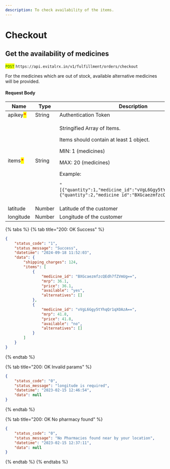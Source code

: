 ```yaml
---
description: To check availability of the items.
---
```


# Checkout

## Get the availability of medicines

<mark style="color:green;">`POST`</mark> `https://api.evitalrx.in/v1/fulfillment/orders/checkout`

For the medicines which are out of stock, available alternative medicines will be provided.

#### Request Body

| Name                                     | Type   | Description                                                                                                                                                                                                                                                                                                                                                              |
| ---------------------------------------- | ------ | ------------------------------------------------------------------------------------------------------------------------------------------------------------------------------------------------------------------------------------------------------------------------------------------------------------------------------------------------------------------------ |
| apikey<mark style="color:red;">\*</mark> | String | Authentication Token                                                                                                                                                                                                                                                                                                                                                     |
| items<mark style="color:red;">\*</mark>  | String | <p>Stringified Array of Items.</p><p></p><p>Items should contain at least 1 object. </p><p></p><p>MIN: 1 (medicines)</p><p>MAX: 20 (medicines)</p><p></p><p>Example:</p><pre class="language-json"><code class="lang-json">"[{\"quantity\":1,\"medicine_id\":\"vVgL6Ggy5tYhqQr1qXOAzA==\"},{\"quantity\":2,\"medicine_id\":\"BXGcaezmfzcQEdh7fZVmUg==\"}]"
</code></pre> |
| latitude                                 | Number | Latitude of the customer                                                                                                                                                                                                                                                                                                                                                 |
| longitude                                | Number | Longitude of the customer                                                                                                                                                                                                                                                                                                                                                |

{% tabs %}
{% tab title="200: OK Success" %}
```json
{
    "status_code": "1",
    "status_message": "Success",
    "datetime": "2024-09-18 11:52:03",
    "data": {
        "shipping_charges": 124,
        "items": [
            {
                "medicine_id": "BXGcaezmfzcQEdh7fZVmUg==",
                "mrp": 36.1,
                "price": 36.1,
                "available": "yes",
                "alternatives": []
            },
            {
                "medicine_id": "vVgL6Ggy5tYhqQr1qXOAzA==",
                "mrp": 41.8,
                "price": 41.8,
                "available": "no",
                "alternatives": []
            }
        ]
    }
}
```
{% endtab %}

{% tab title="200: OK Invalid params" %}
```json
{
    "status_code": "0",
    "status_message": "longitude is required",
    "datetime": "2023-02-15 12:46:54",
    "data": null
}
```
{% endtab %}

{% tab title="200: OK No pharmacy found" %}
```json
{
    "status_code": "0",
    "status_message": "No Pharmacies found near by your location",
    "datetime": "2023-02-15 12:37:11",
    "data": null
}
```
{% endtab %}
{% endtabs %}
